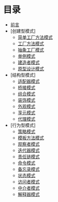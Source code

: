 # 目录

- [前言](Preface.md)
- [创建型模式]
  - [简单工厂方法模式](SimpleFactory.md)
  - [工厂方法模式](Factory.md)
  - [抽象工厂模式](AbstractFactory.md)
  - [单例模式](Singleton.md)
  - [建造者模式](Builder.md)
  - [原型设计模式](Prototype.md)
- [结构型模式]
  - [适配器模式](Adapter.md)
  - [桥接模式](Bridge.md)
  - [组合模式](Composite.md)
  - [装饰模式](Decorator.md)
  - [外观模式](Facade.md)
  - [享元模式](Flyweight.md)
  - [代理模式](Proxy.md)
- [行为型模式]
  - [策略模式](Strategy.md)
  - [模板方法模式](Template.md)
  - [观察者模式](Observer.md)
  - [迭代器模式](Iterator.md)
  - [责任链模式](ChainOfResponsibility.md)
  - [命令模式](Command.md)
  - [备忘录模式](Memento.md)
  - [状态模式](State.md)
  - [访问者模式](Visitor.md)
  - [中介者模式](Mediator.md)
  - [解释器模式](Interpreter.md)
